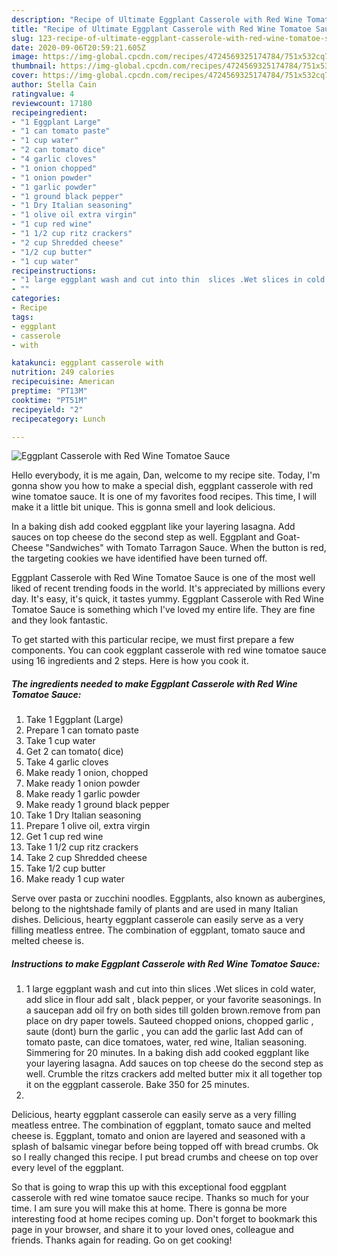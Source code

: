 ```yaml
---
description: "Recipe of Ultimate Eggplant Casserole with Red Wine Tomatoe Sauce"
title: "Recipe of Ultimate Eggplant Casserole with Red Wine Tomatoe Sauce"
slug: 123-recipe-of-ultimate-eggplant-casserole-with-red-wine-tomatoe-sauce
date: 2020-09-06T20:59:21.605Z
image: https://img-global.cpcdn.com/recipes/4724569325174784/751x532cq70/eggplant-casserole-with-red-wine-tomatoe-sauce-recipe-main-photo.jpg
thumbnail: https://img-global.cpcdn.com/recipes/4724569325174784/751x532cq70/eggplant-casserole-with-red-wine-tomatoe-sauce-recipe-main-photo.jpg
cover: https://img-global.cpcdn.com/recipes/4724569325174784/751x532cq70/eggplant-casserole-with-red-wine-tomatoe-sauce-recipe-main-photo.jpg
author: Stella Cain
ratingvalue: 4
reviewcount: 17180
recipeingredient:
- "1 Eggplant Large"
- "1 can tomato paste"
- "1 cup water"
- "2 can tomato dice"
- "4 garlic cloves"
- "1 onion chopped"
- "1 onion powder"
- "1 garlic powder"
- "1 ground black pepper"
- "1 Dry Italian seasoning"
- "1 olive oil extra virgin"
- "1 cup red wine"
- "1 1/2 cup ritz crackers"
- "2 cup Shredded cheese"
- "1/2 cup butter"
- "1 cup water"
recipeinstructions:
- "1 large eggplant wash and cut into thin  slices .Wet slices in cold water, add slice in flour add salt , black pepper, or your favorite seasonings. In a saucepan add oil fry on both sides till golden brown.remove from pan place on dry paper towels.  Sauteed chopped onions, chopped garlic , saute (dont) burn the garlic , you can add the garlic last Add can of tomato paste, can dice tomatoes, water, red wine, Italian seasoning. Simmering for 20 minutes. In a baking dish add cooked eggplant like your layering lasagna. Add sauces on top cheese do the second step as well. Crumble the ritzs crackers add melted butter mix it all together top it on the eggplant casserole. Bake 350 for 25 minutes."
- ""
categories:
- Recipe
tags:
- eggplant
- casserole
- with

katakunci: eggplant casserole with 
nutrition: 249 calories
recipecuisine: American
preptime: "PT13M"
cooktime: "PT51M"
recipeyield: "2"
recipecategory: Lunch

---
```



![Eggplant Casserole with Red Wine Tomatoe Sauce](https://img-global.cpcdn.com/recipes/4724569325174784/751x532cq70/eggplant-casserole-with-red-wine-tomatoe-sauce-recipe-main-photo.jpg)

Hello everybody, it is me again, Dan, welcome to my recipe site. Today, I'm gonna show you how to make a special dish, eggplant casserole with red wine tomatoe sauce. It is one of my favorites food recipes. This time, I will make it a little bit unique. This is gonna smell and look delicious.

In a baking dish add cooked eggplant like your layering lasagna. Add sauces on top cheese do the second step as well. Eggplant and Goat-Cheese &#34;Sandwiches&#34; with Tomato Tarragon Sauce. When the button is red, the targeting cookies we have identified have been turned off.

Eggplant Casserole with Red Wine Tomatoe Sauce is one of the most well liked of recent trending foods in the world. It's appreciated by millions every day. It's easy, it's quick, it tastes yummy. Eggplant Casserole with Red Wine Tomatoe Sauce is something which I've loved my entire life. They are fine and they look fantastic.


To get started with this particular recipe, we must first prepare a few components. You can cook eggplant casserole with red wine tomatoe sauce using 16 ingredients and 2 steps. Here is how you cook it.

<!--inarticleads1-->

##### The ingredients needed to make Eggplant Casserole with Red Wine Tomatoe Sauce:

1. Take 1 Eggplant (Large)
1. Prepare 1 can tomato paste
1. Take 1 cup water
1. Get 2 can tomato( dice)
1. Take 4 garlic cloves
1. Make ready 1 onion, chopped
1. Make ready 1 onion powder
1. Make ready 1 garlic powder
1. Make ready 1 ground black pepper
1. Take 1 Dry Italian seasoning
1. Prepare 1 olive oil, extra virgin
1. Get 1 cup red wine
1. Take 1 1/2 cup ritz crackers
1. Take 2 cup Shredded cheese
1. Take 1/2 cup butter
1. Make ready 1 cup water


Serve over pasta or zucchini noodles. Eggplants, also known as aubergines, belong to the nightshade family of plants and are used in many Italian dishes. Delicious, hearty eggplant casserole can easily serve as a very filling meatless entree. The combination of eggplant, tomato sauce and melted cheese is. 

<!--inarticleads2-->

##### Instructions to make Eggplant Casserole with Red Wine Tomatoe Sauce:

1. 1 large eggplant wash and cut into thin  slices .Wet slices in cold water, add slice in flour add salt , black pepper, or your favorite seasonings. In a saucepan add oil fry on both sides till golden brown.remove from pan place on dry paper towels.  Sauteed chopped onions, chopped garlic , saute (dont) burn the garlic , you can add the garlic last Add can of tomato paste, can dice tomatoes, water, red wine, Italian seasoning. Simmering for 20 minutes. In a baking dish add cooked eggplant like your layering lasagna. Add sauces on top cheese do the second step as well. Crumble the ritzs crackers add melted butter mix it all together top it on the eggplant casserole. Bake 350 for 25 minutes.
1. 


Delicious, hearty eggplant casserole can easily serve as a very filling meatless entree. The combination of eggplant, tomato sauce and melted cheese is. Eggplant, tomato and onion are layered and seasoned with a splash of balsamic vinegar before being topped off with bread crumbs. Ok so I really changed this recipe. I put bread crumbs and cheese on top over every level of the eggplant. 

So that is going to wrap this up with this exceptional food eggplant casserole with red wine tomatoe sauce recipe. Thanks so much for your time. I am sure you will make this at home. There is gonna be more interesting food at home recipes coming up. Don't forget to bookmark this page in your browser, and share it to your loved ones, colleague and friends. Thanks again for reading. Go on get cooking!
